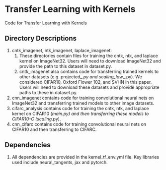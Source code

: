 # Transfer Learning with Kernels
Code for Transfer Learning with Kernels 

## Directory Descriptions 

1. cntk_imagenet, ntk_imagenet, laplace_imagenet: 
    1. These directories contain files for training the cntk, ntk, and laplace kernel on ImageNet32.  Users will need to download ImageNet32 and provide the path to this dataset in dataset.py.  
    2. cntk_imagenet also contains code for transferring trained kernels to other datasets (e.g. projected_*.py and scaling_law_*.py). We considered CIFAR10, Oxford Flower 102, and SVHN in this paper.  Users will need to download these datasets and provide appropriate paths to these in dataset.py. 
2. cnn_imagenet contains code for training convolutional neural nets on ImageNet32 and transferring trained models to other image datasets.  
3. cifarc_analysis contains code for training the cntk, ntk, and laplace kernel on CIFAR10 (*_main.py) and then transferring these models to CIFAR10-C (scaling_*.py).
4. cnn_cifarc contains code for training convolutional neural nets on CIFAR10 and then transferring to CIFARC.

## Dependencies
1.  All dependencies are provided in the kernel_tf_env.yml file.  Key libraries used include neural_tangents, jax and pytorch.   
